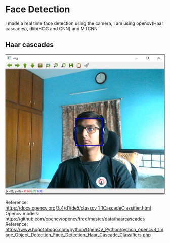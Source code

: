 # Face Detection

I made a real time face detection using the camera, I am using opencv(Haar cascades), dlib(HOG and CNN) and MTCNN

## Haar cascades
![](opencv_result.PNG)

Reference: https://docs.opencv.org/3.4/d1/de5/classcv_1_1CascadeClassifier.html
Opencv models: https://github.com/opencv/opencv/tree/master/data/haarcascades
Reference: https://www.bogotobogo.com/python/OpenCV_Python/python_opencv3_Image_Object_Detection_Face_Detection_Haar_Cascade_Classifiers.php